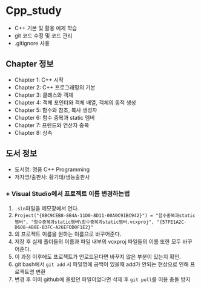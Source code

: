 # Cpp_study
- C++ 기본 및 활용 예제 학습
- git 코드 수정 및 코드 관리  
 - .gitignore 사용

## Chapter 정보
- Chapter 1: C++ 시작
- Chapter 2: C++ 프로그래밍의 기본
- Chapter 3: 클래스와 객체
- Chapter 4: 객체 포인터와 객체 배열, 객체의 동적 생성
- Chapter 5: 함수와 참조, 복사 생성자
- Chapter 6: 함수 중복과 static 멤버
- Chapter 7: 프렌드와 연산자 중복  
- Chapter 8: 상속  

## 도서 정보
- 도서명: 명품 C++ Programming
- 저자명/출판사: 황기태/생능출판사


### + Visual Studio에서 프로젝트 이름 변경하는법  
 1. `.sln`파일을 메모장에서 연다.
 2. `Project("{8BC9CEB8-8B4A-11D0-8D11-00A0C91BC942}") = "함수중복과static멤버", "함수중복과static멤버\함수중복과static멤버.vcxproj", "{57FE1A2C-D608-4B8E-B3FC-A26EFDD0F1E2}"`
 3. 의 프로젝트 이름을 원하는 이름으로 바꾸어준다.
 4. 저장 후 실제 폴더들의 이름과 파일 내부의 vcxproj 파일들의 이름 또한 모두 바꾸어준다.
 5. 이 과정 이후에도 프로젝트가 언로드된다면 바꾸지 않은 부분이 있는지 확인.  
 6. git bash에서 `git add` 시 파일명에 공백이 있을때 add가 안되는 현상으로 인해 프로젝트명 변환
 7. 변경 후 이미 github에 올렸던 파일이었다면 삭제 후 `git pull`를 이용 충돌 방지    
